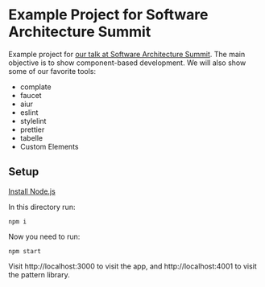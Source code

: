 # Example Project for Software Architecture Summit

Example project for [our talk at Software Architecture
Summit](https://software-architecture-summit.de/softwarearchitektur/moderne-frontend-entwicklung/).
The main objective is to show component-based development. We will also show
some of our favorite tools:

* complate
* faucet
* aiur
* eslint
* stylelint
* prettier
* tabelle
* Custom Elements

## Setup

[Install Node.js](https://nodejs.org/en/download/)

In this directory run:

```
npm i
```

Now you need to run:

```
npm start
```

Visit http://localhost:3000 to visit the app, and http://localhost:4001 to visit the pattern library.
